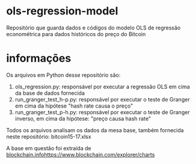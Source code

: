 # ols-regression-model
Repositório que guarda dados e códigos do modelo OLS de regressão econométrica para dados históricos do preço do Bitcoin

# informações
Os arquivos em Python desse repositório são:
1. ols_regression.py: responsável por executar a regressão OLS em cima da base de dados fornecida
2. run_granger_test_h-p.py: responsável por executar o teste de Granger em cima da hipótese "hash rate causa o preço"
3. run_granger_test_p-h.py: responsável por executar o teste de Granger inverso, em cima da hipótese: "preço causa hash rate"

Todos os arquivos analisam os dados da mesa base, também fornecida neste repositório: bitcoin15-17.xlsx

A  base em questão foi extraída de [blockchain.info](https://www.blockchain.com/explorer/charts)https://www.blockchain.com/explorer/charts
